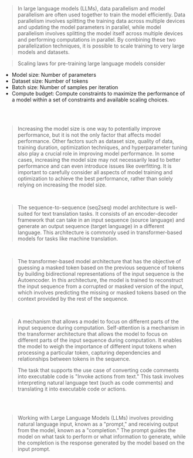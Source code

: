 
> In large language models (LLMs), data parallelism and model parallelism are often used together to train the model efficiently. Data parallelism involves splitting the training data across multiple devices and updating the model parameters in parallel, while model parallelism involves splitting the model itself across multiple devices and performing computations in parallel. By combining these two parallelization techniques, it is possible to scale training to very large models and datasets.

> Scaling laws for pre-training large language models consider
  - Model size: Number of parameters
  - Dataset size: Number of tokens
  - Batch size: Number of samples per iteration
  - Compute budget: Compute constraints
 to maximize the performance of a model within a set of constraints and available scaling choices.

<br>
  
<br>

  > Increasing the model size is one way to potentially improve performance, but it is not the only factor that affects model performance. Other factors such as dataset size, quality of data, training duration, optimization techniques, and hyperparameter tuning also play a crucial role in improving model performance. In some cases, increasing the model size may not necessarily lead to better performance and can even introduce issues like overfitting. It is important to carefully consider all aspects of model training and optimization to achieve the best performance, rather than solely relying on increasing the model size.

<br>

  > The sequence-to-sequence (seq2seq) model architecture is well-suited for text translation tasks. It consists of an encoder-decoder framework that can take in an input sequence (source language) and generate an output sequence (target language) in a different language. This architecture is commonly used in transformer-based models for tasks like machine translation.

<br>


> The transformer-based model architecture that has the objective of guessing a masked token based on the previous sequence of tokens by building bidirectional representations of the input sequence is the Autoencoder. In this architecture, the model is trained to reconstruct the input sequence from a corrupted or masked version of the input, which involves predicting the missing or masked tokens based on the context provided by the rest of the sequence.

<br>

> A mechanism that allows a model to focus on different parts of the input sequence during computation.
  Self-attention is a mechanism in the transformer architecture that allows the model to focus on different parts of the input sequence during computation. It enables the model to weigh the importance of different input tokens when processing a particular token, capturing dependencies and relationships between tokens in the sequence.

> The task that supports the use case of converting code comments into executable code is "Invoke actions from text." This task involves interpreting natural language text (such as code comments) and translating it into executable code or actions.

<br><br>

> Working with Large Language Models (LLMs) involves providing natural language input, known as a "prompt," and receiving output from the model, known as a "completion." The prompt guides the model on what task to perform or what information to generate, while the completion is the response generated by the model based on the input prompt.
